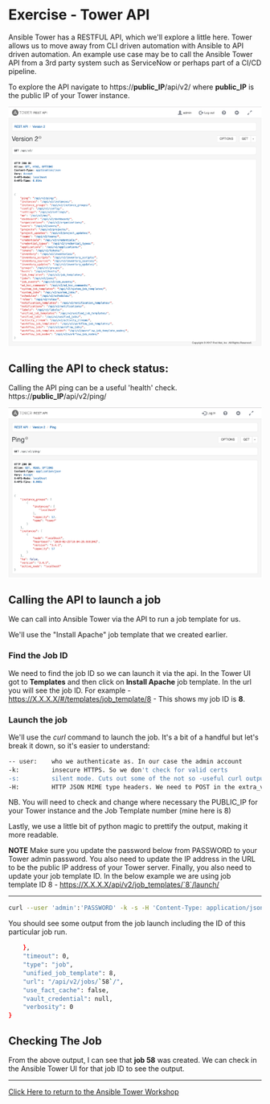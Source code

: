 # Exercise - Tower API

Ansible Tower has a RESTFUL API, which we'll explore a little here. Tower allows us to move away from CLI driven automation with Ansible to API driven automation. An example use case may be to call the Ansible Tower API from a 3rd party system such as ServiceNow or perhaps part of a CI/CD pipeline.

To explore the API navigate to https://**public_IP**/api/v2/ where **public_IP** is the public IP of your Tower instance.

![apiv2](tower-api-v2.png)

## Calling the API to check status:

Calling the API ping can be a useful 'health' check. https://**public_IP**/api/v2/ping/

![ping](tower-api-v2-ping.png)

## Calling the API to launch a job

We can call into Ansible Tower via the API to run a job template for us.

We'll use the "Install Apache" job template that we created earlier.

### Find the Job ID

We need to find the job ID so we can launch it via the api. In the Tower UI got to **Templates** and then click on **Install Apache** job template. In the url you will see the job ID. For example - https://X.X.X.X/#/templates/job_template/8 - This shows my job ID is **8**.


### Launch the job

We'll use the *curl* command to launch the job. It's a bit of a handful but let's break it down, so it's easier to understand:

```bash
-- user:    who we authenticate as. In our case the admin account
-k:         insecure HTTPS. So we don't check for valid certs
-s:         silent mode. Cuts out some of the not so -useful curl output we don't want
-H:         HTTP JSON MIME type headers. We need to POST in the extra_vars and job_tags so the job will run successfully
```

NB. You will need to check and change where necessary the PUBLIC_IP for your Tower instance and the Job Template number (mine here is 8)

Lastly, we use a little bit of python magic to prettify the output, making it more readable.

**NOTE**
Make sure you update the password below from PASSWORD to your Tower admin password. You also need to update the IP address in the URL to be the public IP address of your Tower server. Finally, you also need to update your job template ID. In the below example we are using job template ID 8 - https://X.X.X.X/api/v2/job_templates/`8`/launch/

---


```bash
curl --user 'admin':'PASSWORD' -k -s -H 'Content-Type: application/json' -k -s -XPOST https://X.X.X.X/api/v2/job_templates/8/launch/ | python -m json.tool
```

You should see some output from the job launch including the ID of this particular job run.

```bash
    },
    "timeout": 0,
    "type": "job",
    "unified_job_template": 8,
    "url": "/api/v2/jobs/`58`/",
    "use_fact_cache": false,
    "vault_credential": null,
    "verbosity": 0
}
```

## Checking The Job

From the above output, I can see that **job 58** was created. We can check in the Ansible Tower UI for that job ID to see the output. 

---

[Click Here to return to the Ansible Tower Workshop](../README.md)
